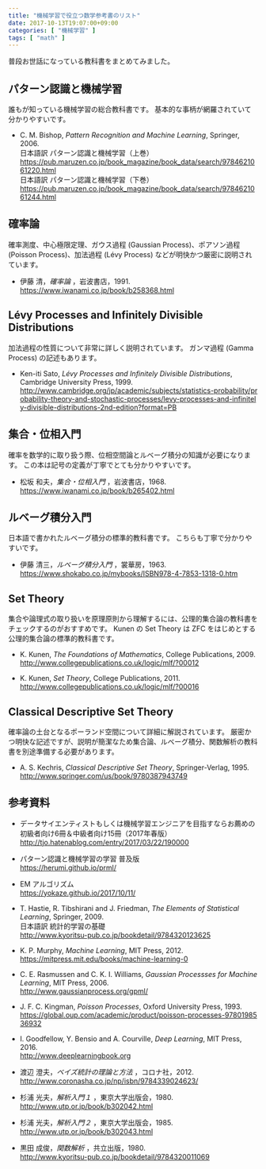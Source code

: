 ```yaml
---
title: "機械学習で役立つ数学参考書のリスト"
date: 2017-10-13T19:07:00+09:00
categories: [ "機械学習" ]
tags: [ "math" ]
---
```


普段お世話になっている教科書をまとめてみました。

## パターン認識と機械学習

誰もが知っている機械学習の総合教科書です。
基本的な事柄が網羅されていて分かりやすいです。

- C. M. Bishop, *Pattern Recognition and Machine Learning*, Springer, 2006.<br />
  日本語訳 パターン認識と機械学習（上巻）<br />
  <span style="word-break: break-all;">
  https://pub.maruzen.co.jp/book_magazine/book_data/search/9784621061220.html
  </span><br />
  日本語訳 パターン認識と機械学習（下巻）<br />
  <span style="word-break: break-all;">
  https://pub.maruzen.co.jp/book_magazine/book_data/search/9784621061244.html
  </span>

## 確率論
確率測度、中心極限定理、ガウス過程 (Gaussian Process)、ポアソン過程 (Poisson Process)、加法過程 (Lévy Process) などが明快かつ厳密に説明されています。

- 伊藤 清，*確率論* ，岩波書店，1991.<br />
  <span style="word-break: break-all;">
  https://www.iwanami.co.jp/book/b258368.html
  </span>

## Lévy Processes and Infinitely Divisible Distributions
加法過程の性質について非常に詳しく説明されています。
ガンマ過程 (Gamma Process) の記述もあります。

- Ken-iti Sato, *Lévy Processes and Infinitely Divisible Distributions*, Cambridge University Press, 1999.<br />
  <span style="word-break: break-all;">
  http://www.cambridge.org/jp/academic/subjects/statistics-probability/probability-theory-and-stochastic-processes/levy-processes-and-infinitely-divisible-distributions-2nd-edition?format=PB
  </span>

## 集合・位相入門
確率を数学的に取り扱う際、位相空間論とルベーグ積分の知識が必要になります。
この本は記号の定義が丁寧でとても分かりやすいです。

- 松坂 和夫，*集合・位相入門* ，岩波書店，1968.<br />
  <span style="word-break: break-all;">
  https://www.iwanami.co.jp/book/b265402.html
  </span>

## ルベーグ積分入門
日本語で書かれたルベーグ積分の標準的教科書です。
こちらも丁寧で分かりやすいです。

- 伊藤 清三，*ルベーグ積分入門* ，裳華房，1963.<br />
  <span style="word-break: break-all;">
  https://www.shokabo.co.jp/mybooks/ISBN978-4-7853-1318-0.htm
  </span>

## Set Theory
集合や論理式の取り扱いを原理原則から理解するには、公理的集合論の教科書をチェックするのがおすすめです。
Kunen の Set Theory は ZFC をはじめとする公理的集合論の標準的教科書です。

- K. Kunen, *The Foundations of Mathematics*, College Publications, 2009.<br />
  <span style="word-break: break-all;">
  http://www.collegepublications.co.uk/logic/mlf/?00012
  </span>

- K. Kunen, *Set Theory*, College Publications, 2011.<br />
  <span style="word-break: break-all;">
  http://www.collegepublications.co.uk/logic/mlf/?00016
  </span>

## Classical Descriptive Set Theory
確率論の土台となるポーランド空間について詳細に解説されています。
厳密かつ明快な記述ですが、説明が簡潔なため集合論、ルベーグ積分、関数解析の教科書を別途準備する必要があります。

- A. S. Kechris, *Classical Descriptive Set Theory*, Springer-Verlag, 1995.<br />
  <span style="word-break: break-all;">
  http://www.springer.com/us/book/9780387943749
  </span>

## 参考資料
- データサイエンティストもしくは機械学習エンジニアを目指すならお薦めの初級者向け6冊＆中級者向け15冊（2017年春版）<br />
  <span style="word-break: break-all;">
  http://tjo.hatenablog.com/entry/2017/03/22/190000
  </span>

- パターン認識と機械学習の学習 普及版<br />
  <span style="word-break: break-all;">
  https://herumi.github.io/prml/
  </span>

- EM アルゴリズム<br />
  <span style="word-break: break-all;">
  https://yokaze.github.io/2017/10/11/
  </span>

- T. Hastie, R. Tibshirani and J. Friedman, *The Elements of Statistical Learning*, Springer, 2009.<br />
  日本語訳 統計的学習の基礎<br />
  <span style="word-break: break-all;">
  http://www.kyoritsu-pub.co.jp/bookdetail/9784320123625
  </span>

- K. P. Murphy, *Machine Learning*, MIT Press, 2012.<br />
  <span style="word-break: break-all;">
  https://mitpress.mit.edu/books/machine-learning-0
  </span>

- C. E. Rasmussen and C. K. I. Williams, *Gaussian Processses for Machine Learning*, MIT Press, 2006.<br />
  <span style="word-break: break-all;">
  http://www.gaussianprocess.org/gpml/
  </span>

- J. F. C. Kingman, *Poisson Processes*, Oxford University Press, 1993.<br />
  <span style="word-break: break-all;">
  https://global.oup.com/academic/product/poisson-processes-9780198536932
  </span>

- I. Goodfellow, Y. Bensio and A. Courville, *Deep Learning*, MIT Press, 2016.<br />
  <span style="word-break: break-all;">
  http://www.deeplearningbook.org
  </span>

- 渡辺 澄夫，*ベイズ統計の理論と方法* ，コロナ社，2012.<br />
  <span style="word-break: break-all;">
  http://www.coronasha.co.jp/np/isbn/9784339024623/
  </span>

- 杉浦 光夫，*解析入門１* ，東京大学出版会，1980.<br />
  <span style="word-break: break-all;">
  http://www.utp.or.jp/book/b302042.html
  </span>

- 杉浦 光夫，*解析入門２* ，東京大学出版会，1985.<br />
  <span style="word-break: break-all;">
  http://www.utp.or.jp/book/b302043.html
  </span>

- 黒田 成俊，*関数解析* ，共立出版，1980.<br />
  <span style="word-break: break-all;">
  http://www.kyoritsu-pub.co.jp/bookdetail/9784320011069
  </span>
